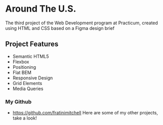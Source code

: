 # Around The U.S.

The third project of the Web Development program at Practicum, created using HTML and CSS based on a Figma design brief

## Project Features

- Semantic HTML5
- Flexbox
- Positioning
- Flat BEM
- Responsive Design
- Grid Elements
- Media Queries

### My Github

- https://github.com/fratinimitchell
  Here are some of my other projects, take a look!
